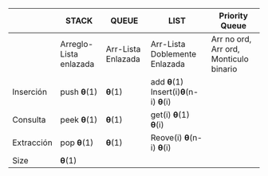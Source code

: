 |            | STACK                  | QUEUE              | LIST                          | Priority Queue                         |
| ---------- | ---------------------- | ------------------ | ----------------------------- | -------------------------------------- |
|            | Arreglo-Lista enlazada | Arr-Lista Enlazada | Arr-Lista Doblemente Enlazada | Arr no ord, Arr ord, Monticulo binario |
| Inserción  | push **θ**(1)          | **θ**(1)           | add **θ**(1)            Insert(i)**θ**(n-i) **θ**(i)                  |                                        |
| Consulta   | peek **θ**(1)          | **θ**(1)           | get(i) **θ**(1) **θ**(i)                              |                                        |
| Extracción | pop **θ**(1)           | **θ**(1)           | Reove(i) **θ**(n-i) **θ**(i)                              |                                        |
| Size       | **θ**(1)               |                    |                               |                                        |
